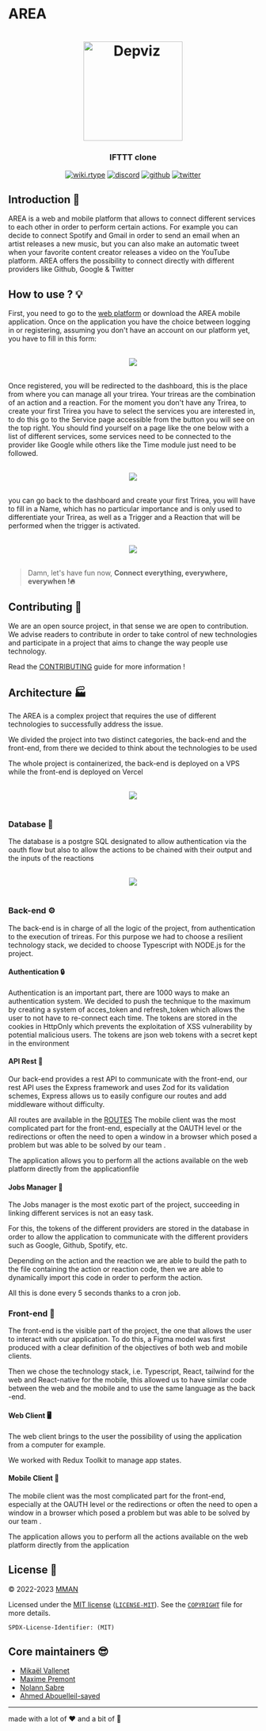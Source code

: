# AREA

<h1 align="center">
  <img src="./.github/assets/area.png" alt="Depviz" title="Depviz" height="200px">
  <br>
</h1>

<h3 align="center">IFTTT clone</h3>

<p align="center">
    <a href="https://area-epitech-front.vercel.app/"><img alt="wiki.rtype" src="https://img.shields.io/badge/area.epitech-2845a7?logo=internet-explorer&style=flat" /></a>
    <a href="https://discord.com/"><img alt="discord" src="https://img.shields.io/badge/discord-gray?logo=discord" /></a>
    <a href="https://github.com/EpitechPromo2025/B-CPP-500-LYN-5-1-rtype-maxime.premont"><img alt="github" src="https://img.shields.io/badge/@area-471961?logo=github" /></a>
    <a href="https://twitter.com/TrireaE"><img alt="twitter" src="https://img.shields.io/twitter/follow/rtypefinal2_gz?label=%40area&style=flat&logo=twitter" /></a>
</p>

## Introduction :checkered_flag:

AREA is a web and mobile platform that allows to connect different services to each other in order to perform certain actions. For example you can decide to connect Spotify and Gmail in order to send an email when an artist releases a new music, but you can also make an automatic tweet when your favorite content creator releases a video on the YouTube platform. AREA offers the possibility to connect directly with different providers like Github, Google & Twitter

## How to use ? :bulb:

First, you need to go to the [web platform](https://area-epitech-front.vercel.app/) or download the AREA mobile application. Once on the application you have the choice between logging in or registering, assuming you don't have an account on our platform yet, you have to fill in this form:

<p align="center">
    <br/>
  <img src=".github/assets/register.png" />
  <br/>
  <br/>
</p>

Once registered, you will be redirected to the dashboard, this is the place from where you can manage all your trirea. Your trireas are the combination of an action and a reaction. For the moment you don't have any Trirea, to create your first Trirea you have to select the services you are interested in, to do this go to the Service page accessible from the button you will see on the top right.
You should find yourself on a page like the one below with a list of different services, some services need to be connected to the provider like Google while others like the Time module just need to be followed.

<p align="center">
    <br/>
  <img src=".github/assets/services.png" />
  <br/>
  <br/>
</p>

you can go back to the dashboard and create your first Trirea, you will have to fill in a Name, which has no particular importance and is only used to differentiate your Trirea, as well as a Trigger and a Reaction that will be performed when the trigger is activated.

<p align="center">
    <br/>
  <img src=".github/assets/trirea.png" />
  <br/>
  <br/>
</p>

> Damn, let's have fun now, **Connect everything, everywhere, everywhen !:fire:**

## Contributing :wrench:

We are an open source project, in that sense we are open to contribution. We advise readers to contribute in order to take control of new technologies and participate in a project that aims to change the way people use technology.

Read the [CONTRIBUTING](./CONTRIBUTING.md) guide for more information !

## Architecture :factory:

The AREA is a complex project that requires the use of different technologies to successfully address the issue.

We divided the project into two distinct categories, the back-end and the front-end, from there we decided to think about the technologies to be used

The whole project is containerized, the back-end is deployed on a VPS while the front-end is deployed on Vercel

<p align="center">
    <br/>
  <img src=".github/assets/macro_schema.png" />
  <br/>
  <br/>
</p>


### Database :bookmark_tabs:

The database is a postgre SQL designated to allow authentication via the oauth flow but also to allow the actions to be chained with their output and the inputs of the reactions

<p align="center">
    <br/>
  <img src=".github/assets/database.png" />
  <br/>
  <br/>
</p>

### Back-end :gear:

The back-end is in charge of all the logic of the project, from authentication to the execution of trireas. For this purpose we had to choose a resilient technology stack, we decided to choose Typescript with NODE.js for the project.

#### Authentication :lock:

Authentication is an important part, there are 1000 ways to make an authentication system. We decided to push the technique to the maximum by creating a system of acces_token and refresh_token which allows the user to not have to re-connect each time. The tokens are stored in the cookies in HttpOnly which prevents the exploitation of XSS vulnerability by potential malicious users. The tokens are json web tokens with a secret kept in the environment

#### API Rest :electric_plug:

Our back-end provides a rest API to communicate with the front-end, our rest API uses the Express framework and uses Zod for its validation schemes, Express allows us to easily configure our routes and add middleware without difficulty.

All routes are available in the [ROUTES](./ROUTES.md) The mobile client was the most complicated part for the front-end, especially at the OAUTH level or the redirections or often the need to open a window in a browser which posed a problem but was able to be solved by our team .

The application allows you to perform all the actions available on the web platform directly from the applicationfile

#### Jobs Manager :construction_worker:

The Jobs manager is the most exotic part of the project, succeeding in linking different services is not an easy task.

For this, the tokens of the different providers are stored in the database in order to allow the application to communicate with the different providers such as Google, Github, Spotify, etc.

Depending on the action and the reaction we are able to build the path to the file containing the action or reaction code, then we are able to dynamically import this code in order to perform the action.

All this is done every 5 seconds thanks to a cron job.

### Front-end :art:

The front-end is the visible part of the project, the one that allows the user to interact with our application. To do this, a Figma model was first produced with a clear definition of the objectives of both web and mobile clients.

Then we chose the technology stack, i.e. Typescript, React, tailwind for the web and React-native for the mobile, this allowed us to have similar code between the web and the mobile and to use the same language as the back -end.

#### Web Client :desktop_computer:

The web client brings to the user the possibility of using the application from a computer for example.

We worked with Redux Toolkit to manage app states.

#### Mobile Client :iphone:

The mobile client was the most complicated part for the front-end, especially at the OAUTH level or the redirections or often the need to open a window in a browser which posed a problem but was able to be solved by our team .

The application allows you to perform all the actions available on the web platform directly from the application

## License :book:

© 2022-2023 [MMAN](https://www.youtube.com/watch?v=Py00TertFmw)

Licensed under the [MIT license](https://opensource.org/licenses/MIT) ([`LICENSE-MIT`](LICENSE-MIT)). See the [`COPYRIGHT`](COPYRIGHT) file for more details.

`SPDX-License-Identifier: (MIT)`

## Core maintainers :sunglasses:

- [Mikaël Vallenet](https://github.com/Mikatech)
- [Maxime Premont](https://github.com/MaximePremont)
- [Nolann Sabre](https://github.com/Nolann71)
- [Ahmed Abouelleil-sayed](https://github.com/AhmedFr)

---

made with a lot of :heart: and a bit of :brain: